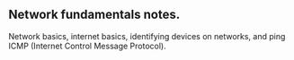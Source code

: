## Network fundamentals notes.
Network basics, internet basics, identifying devices on networks, and ping ICMP (Internet Control Message Protocol).
